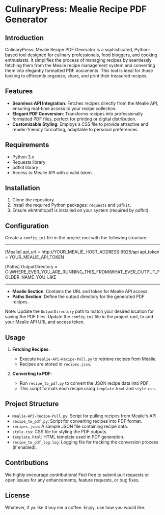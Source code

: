 
# CulinaryPress: Mealie Recipe PDF Generator

## Introduction
CulinaryPress: Mealie Recipe PDF Generator is a sophisticated, Python-based tool designed for culinary professionals, food bloggers, and cooking enthusiasts. It simplifies the process of managing recipes by seamlessly fetching them from the Mealie recipe management system and converting them into elegantly formatted PDF documents. This tool is ideal for those looking to efficiently organize, share, and print their treasured recipes.

## Features
- **Seamless API Integration**: Fetches recipes directly from the Mealie API, ensuring real-time access to your recipe collection.
- **Elegant PDF Conversion**: Transforms recipes into professionally formatted PDF files, perfect for printing or digital distribution.
- **Customizable Styling**: Employs a CSS file to provide attractive and reader-friendly formatting, adaptable to personal preferences.

## Requirements
- Python 3.x
- Requests library
- pdfkit library
- Access to Mealie API with a valid token.

## Installation
1. Clone the repository.
2. Install the required Python packages: `requests` and `pdfkit`.
3. Ensure wkhtmltopdf is installed on your system (required by pdfkit).


## Configuration
Create a `config.ini` file in the project root with the following structure:

------------------------------------------
[Mealie]
api_url = http://YOUR_MEALIE_HOST_ADDRESS:9925/api
api_token = YOUR_MEALIE_API_TOKEN

[Paths]
OutputDirectory = C:\WHERE_EVER_YOU_ARE_RUNNING_THIS_FROM\WHAT_EVER_OUTPUT_FOLDER_NAME_YOU_LIKE

-------------------------------------------

- **Mealie Section**: Contains the URL and token for Mealie API access.
- **Paths Section**: Define the output directory for the generated PDF recipes.

Note: Update the `OutputDirectory` path to match your desired location for saving the PDF files.
Update the `config.ini` file in the project root, to add your Mealie API URL and access token.

## Usage
1. **Fetching Recipes**:
   - Execute `Mealie-API-Recipe-Pull.py` to retrieve recipes from Mealie.
   - Recipes are stored in `recipes.json`.

2. **Converting to PDF**:
   - Run `recipe_to_pdf.py` to convert the JSON recipe data into PDF.
   - This script formats each recipe using `template.html` and `style.css`.

## Project Structure
- `Mealie-API-Recipe-Pull.py`: Script for pulling recipes from Mealie's API.
- `recipe_to_pdf.py`: Script for converting recipes into PDF format.
- `recipes.json`: A sample JSON file containing recipe data.
- `style.css`: CSS file for styling the PDF outputs.
- `template.html`: HTML template used in PDF generation.
- `recipe_to_pdf_log.log`: Logging file for tracking the conversion process (if enabled).

## Contributions
We highly encourage contributions! Feel free to submit pull requests or open issues for any enhancements, feature requests, or bug fixes.

## License
Whatever, if ya like it buy me a coffee. Enjoy, use how you would like.
